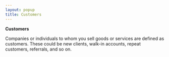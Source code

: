 ```yaml
---
layout: popup
title: Customers
---
```



**Customers**


Companies or individuals to whom you sell goods or services are defined as customers. These could be new clients, walk-in accounts, repeat customers, referrals, and so on.

